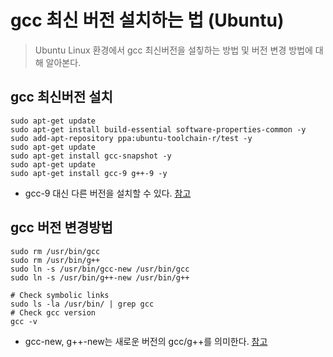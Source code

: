 # gcc 최신 버전 설치하는 법 (Ubuntu)
> Ubuntu Linux 환경에서 gcc 최신버전을 설칳하는 방법 및 버전 변경 방법에 대해 알아본다.

## gcc 최신버전 설치 
~~~
sudo apt-get update
sudo apt-get install build-essential software-properties-common -y
sudo add-apt-repository ppa:ubuntu-toolchain-r/test -y
sudo apt-get update
sudo apt-get install gcc-snapshot -y 
sudo apt-get update 
sudo apt-get install gcc-9 g++-9 -y

~~~

* gcc-9 대신 다른 버전을 설치할 수 있다. [참고](https://gist.github.com/application2000/73fd6f4bf1be6600a2cf9f56315a2d91)

## gcc 버전 변경방법

~~~
sudo rm /usr/bin/gcc
sudo rm /usr/bin/g++
sudo ln -s /usr/bin/gcc-new /usr/bin/gcc
sudo ln -s /usr/bin/g++-new /usr/bin/g++

# Check symbolic links
sudo ls -la /usr/bin/ | grep gcc
# Check gcc version
gcc -v
~~~

* gcc-new, g++-new는 새로운 버전의 gcc/g++를 의미한다. [참고](https://www.quora.com/How-do-I-downgrade-gcc-in-ubuntu-14-04-4-8-4-to-4-7-*)

